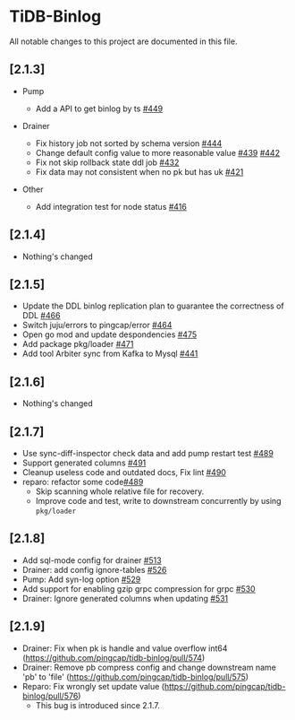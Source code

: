 # TiDB-Binlog
All notable changes to this project are documented in this file.

## [2.1.3]
+ Pump
	- Add a API to get binlog by ts [#449](https://github.com/pingcap/tidb-binlog/pull/449)

+ Drainer
	- Fix history job not sorted by schema version [#444](https://github.com/pingcap/tidb-binlog/pull/444)
	- Change default config value to more reasonable value [#439](https://github.com/pingcap/tidb-binlog/pull/439) [#442](https://github.com/pingcap/tidb-binlog/pull/442)
	- Fix not skip rollback state ddl job [#432](https://github.com/pingcap/tidb-binlog/pull/432)
	- Fix data may not consistent when no pk but has uk [#421](https://github.com/pingcap/tidb-binlog/pull/421)

+ Other
	- Add integration test for node status [#416](https://github.com/pingcap/tidb-binlog/pull/416)

## [2.1.4]
- Nothing's changed

## [2.1.5]
- Update the DDL binlog replication plan to guarantee the correctness of DDL [#466](https://github.com/pingcap/tidb-binlog/pull/466)
- Switch juju/errors to pingcap/error [#464](https://github.com/pingcap/tidb-binlog/pull/464)
- Open go mod and update despondencies [#475](https://github.com/pingcap/tidb-binlog/pull/475)
- Add package pkg/loader [#471](https://github.com/pingcap/tidb-binlog/pull/471)
- Add tool Arbiter sync from Kafka to Mysql [#441](https://github.com/pingcap/tidb-binlog/pull/441)

## [2.1.6]
- Nothing's changed

## [2.1.7]
- Use sync-diff-inspector check data and add pump restart test [#489](https://github.com/pingcap/tidb-binlog/pull/489)
- Support generated columns [#491](https://github.com/pingcap/tidb-binlog/pull/491)
- Cleanup useless code and outdated docs, Fix lint [#490](https://github.com/pingcap/tidb-binlog/pull/490)
- reparo: refactor some code[#489](https://github.com/pingcap/tidb-binlog/pull/498)
	- Skip scanning whole relative file for recovery.
	- Improve code and test, write to downstream concurrently by using `pkg/loader` 

## [2.1.8]
- Add sql-mode config for drainer [#513](https://github.com/pingcap/tidb-binlog/pull/513)
- Drainer: add config ignore-tables [#526](https://github.com/pingcap/tidb-binlog/pull/526)
- Pump: Add syn-log option [#529](https://github.com/pingcap/tidb-binlog/pull/529)
- Add support for enabling gzip grpc compression for grpc [#530](https://github.com/pingcap/tidb-binlog/pull/530)
- Drainer: Ignore generated columns when updating [#531](https://github.com/pingcap/tidb-binlog/pull/531)

## [2.1.9]
- Drainer: Fix when pk is handle and value overflow int64 (https://github.com/pingcap/tidb-binlog/pull/574)
- Drainer: Remove pb compress config and change downstream name 'pb' to 'file' (https://github.com/pingcap/tidb-binlog/pull/575)
- Reparo: Fix wrongly set update value (https://github.com/pingcap/tidb-binlog/pull/576)
	- This bug is introduced since 2.1.7.
